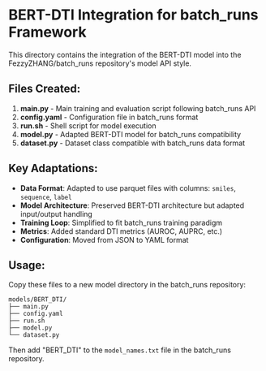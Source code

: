 # BERT-DTI Integration for batch_runs Framework

This directory contains the integration of the BERT-DTI model into the FezzyZHANG/batch_runs repository's model API style.

## Files Created:

1. **main.py** - Main training and evaluation script following batch_runs API
2. **config.yaml** - Configuration file in batch_runs format
3. **run.sh** - Shell script for model execution
4. **model.py** - Adapted BERT-DTI model for batch_runs compatibility
5. **dataset.py** - Dataset class compatible with batch_runs data format

## Key Adaptations:

- **Data Format**: Adapted to use parquet files with columns: `smiles`, `sequence`, `label`
- **Model Architecture**: Preserved BERT-DTI architecture but adapted input/output handling
- **Training Loop**: Simplified to fit batch_runs training paradigm
- **Metrics**: Added standard DTI metrics (AUROC, AUPRC, etc.)
- **Configuration**: Moved from JSON to YAML format

## Usage:

Copy these files to a new model directory in the batch_runs repository:
```
models/BERT_DTI/
├── main.py
├── config.yaml
├── run.sh
├── model.py
└── dataset.py
```

Then add "BERT_DTI" to the `model_names.txt` file in the batch_runs repository.
